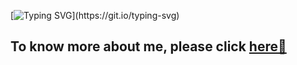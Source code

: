 
[![Typing SVG](https://readme-typing-svg.herokuapp.com?font=Roboto&weight=700&size=32&pause=500&color=4e9f01&vCenter=true&width=435&lines=Hello+There!+I'm+Parag+Ekbote.;Open-Source+Contributor.)](https://git.io/typing-svg)

## **To know more about me**, please click [here🌠](https://paragekbote.github.io/)
